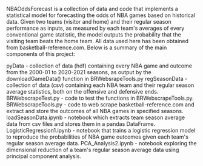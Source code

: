 NBAOddsForecast is a collection of data and code that implements a statistical model for forecasting the odds of NBA games based on historical data.
Given two teams (visitor and home) and their regular season performance as inputs, as measured by each team's averages of every conventional game statistic,
the model outputs the probability that the visiting team beats the home team.
All data used here has been obtained from basketball-reference.com.
Below is a summary of the main components of this project:

pyData - collection of data (hdf) containing every NBA game and outcome from the 2000-01 to 2020-2021 seasons, as output by the downloadGameData() function in BRWebsrapeTools.py
regSeasonData - collection of data (csv) containing each NBA team and their regular season average statistics, both on the offensive and defensive ends.
BRWebscrapeTest.py - code to test the functions in BRWebscrapeTools.py.
BRWebscrapeTools.py - code to web scrape basketball-reference.com and extract and store the outcomes of all NBA games in specified seasons.
loadSeasonData.ipynb - notebook which extracts team season average data from csv files and stores them in a pandas DataFrame.
LogisticRegression1.ipynb - notebook that trains a logistic regression model to reproduce the probabilities of NBA game outcomes given each team's regular season average data.
PCA_Analysis2.ipynb - notebook exploring the dimensional reduction of a team's regular season average data using principal component analysis.
